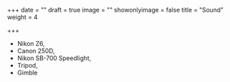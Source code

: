 +++
date = ""
draft = true
image = ""
showonlyimage = false
title = "Sound"
weight = 4

+++
* Nikon Z6,
* Canon 250D,
* Nikon SB-700 Speedlight,
* Tripod,
* Gimble